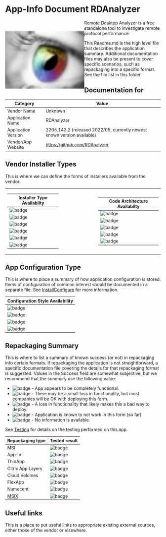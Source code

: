 # App-Info Document RDAnalyzer
<div>

<img src="/media/AppIcons/RDAnalyzer-256.png" align="left" Height="256" alt="RDAnalyzer logo"  /> Remote Desktop Analyzer is a free standalone tool to investigate remote protocol performance.

This Readme.md is the high level file that describes the application summary.  Additional documentation files may also be present to cover specific scenarios, such as repackaging into a specific format. See the file list in this folder.
 
</div>
<p> </p>

## Documentation for

| Category | Value |
|-----|-------------------------------------------------------|
| Vendor Name | Unknown |
| Application Name| RDAnalyzer |
| Application Version | 2205.143.2 (released 2022/05, currently newest known version available)|
| Vendor/App Website| https://github.com/RDAnalyzer |



## Vendor Installer Types

This is where we can define the forms of installers available from the vendor. 

<table >
<tr>
<td>

| Installer Type Availabilty |
|----|
| ![badge](https://img.shields.io/badge/Exe-Yes-green?style=for-the-badge) |
| ![badge](https://img.shields.io/badge/Setup%20Exe-No-red?style=for-the-badge) |
| ![badge](https://img.shields.io/badge/MSI-No-red?style=for-the-badge) |
| ![badge](https://img.shields.io/badge/AppX%2FBundle-No-red?style=for-the-badge) |
| ![badge](https://img.shields.io/badge/MSIX%2FBundle-No-red?style=for-the-badge) |
| ![badge](https://img.shields.io/badge/appinstaller-No-red?style=for-the-badge) |


</td>
<td width=100></td>
<td>

| Code Architecture Availabilty |
|----|
| ![badge](https://img.shields.io/badge/x86-Yes-green?style=for-the-badge) |
| ![badge](https://img.shields.io/badge/x64-No-red?style=for-the-badge) |
| ![badge](https://img.shields.io/badge/AnyCPU-No-red?style=for-the-badge) |
| ![badge](https://img.shields.io/badge/Arm-No-red?style=for-the-badge) |
| ![badge](https://img.shields.io/badge/Arm64-No-red?style=for-the-badge) |

</td>
</tr>
</table>


## App Configuration Type

This is where to place a summary of how application configuration is stored.  Items of configuration of common interest should be documented in a separate file. See [InstallConfigure](InstallConfigure.md) for more information.

| Configuration Style Availability |
|----
| ![badge](https://img.shields.io/badge/Registry-No-red?style=for-the-badge) |
| ![badge](https://img.shields.io/badge/File-No-red?style=for-the-badge) |
| ![badge](https://img.shields.io/badge/AD%2FGPO-No-red?style=for-the-badge) |
| ![badge](https://img.shields.io/badge/AAD%2FGPO-o-red?style=for-the-badge) |

## Repackaging Summary

This is where to list a summary of known success (or not) in repackaging info certain formats.  If repackaging the application is not straightforward, a specific documentation file covering the details for that repackaging format is suggested. Values in the Success field are somewhat subjective, but we recommend that the summary use the following value:

* ![badge](https://img.shields.io/badge/-Full%20Fidelity-brightgreen?style=for-the-badge) - App appears to be completely functional.
* ![badge](https://img.shields.io/badge/-High%20Confidence-green?style=for-the-badge) - There may be a small loss in functionality, but most companies will be OK with deploying this form.
* ![badge](https://img.shields.io/badge/-Mostly%20Works-yellow?style=for-the-badge) - A loss in functionality that likely makes this a bad way to deploy.
* ![badge](https://img.shields.io/badge/-Major%20Issues-critical?style=for-the-badge) - Application is known to not work in this form (so far).
* ![badge](https://img.shields.io/badge/-Unknown%2FUntested-lightgray?style=for-the-badge) - No information is available.

See [Testing](Testing.md) for details on the testing performed on this app.

| Repackaging type | Tested result |
|----|----|
| MSI | ![badge](https://img.shields.io/badge/-Unknown%2FUntested-lightgray?style=for-the-badge) |
| App-V | ![badge](https://img.shields.io/badge/-Unknown%2FUntested-lightgray?style=for-the-badge) |
| ThinApp | ![badge](https://img.shields.io/badge/-Unknown%2FUntested-lightgray?style=for-the-badge) |
| Citrix App Layers | ![badge](https://img.shields.io/badge/-Unknown%2FUntested-lightgray?style=for-the-badge) |
| Cloud Volumes | ![badge](https://img.shields.io/badge/-Unknown%2FUntested-lightgray?style=for-the-badge) |
| FlexApp | ![badge](https://img.shields.io/badge/-Unknown%2FUntested-lightgray?style=for-the-badge) |
| Numecent | ![badge](https://img.shields.io/badge/-Unknown%2FUntested-lightgray?style=for-the-badge) |
| [MSIX](Packaging-MSIX.md) | ![badge](https://img.shields.io/badge/-Full%20Fidelity-brightgreen?style=for-the-badge) |

## Useful links
This is a place to put useful links to appropriate existing external sources, either those of the vendor or elsewhere.

